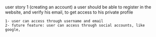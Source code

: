 user story 1 (creating an account)
    a user should be able to register in the website, and verify his email, to get access to his private profile

    1- user can access through username and email
    2- future feature: user can access through social accounts, like google,

